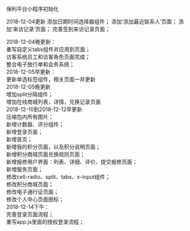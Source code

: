 保利平台小程序初始化

2018-12-04更新
添加日期时间选择器组件；
添加‘添加最近联系人’页面；
添加‘来访记录’页面；
完善签到来访记录页面；   

2018-12-04晚更新：    
重写自定义tabs组件并应用到页面；    
访客系统员工和访客角色页面完成；    
整合电子放行单和会务系统；    
2018-12-05早更新：    
更新单选标签组件，相关页面一并更新   
2018-12-05晚更新   
增加split分隔组件；    
增加在线商城列表，详情，兑换记录页面    
2018-12-10到2018-12-12早更新   
压缩包内所有图片；   
新增计数器、评分组件；   
新增登录页面；   
新增首页；   
新增我的积分页面，以及积分说明页面；   
新增积分商城页面兑换规则页面；    
新增报修用户界面：列表、详细、评价、提交报修页面；   
新增服务页面；   
修改cell-radio、split、tabs、x-input组件；   
修改积分商城页面；   
修改电子通行证页面；   
修改个人中心页面图标；   
2018-12-14下午：   
完善登录页面流程；   
重写app.js里面的授权登录流程；   
